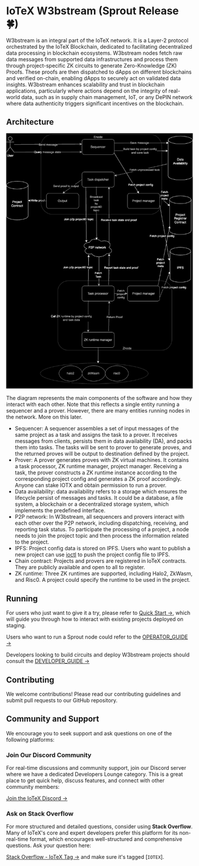 # IoTeX W3bstream (Sprout Release 🍀)

W3bstream is an integral part of the IoTeX network. It is a Layer-2 protocol orchestrated by the IoTeX Blockchain, dedicated to facilitating decentralized data processing in blockchain ecosystems. W3bstream nodes fetch raw data messages from supported data infrastructures and process them through project-specific ZK circuits to generate Zero-Knowledge (ZK) Proofs. These proofs are then dispatched to dApps on different blockchains and verified on-chain, enabling dApps to securely act on validated data insights. W3bstream enhances scalability and trust in blockchain applications, particularly where actions depend on the integrity of real-world data, such as in supply chain management, IoT, or any DePIN network where data authenticity triggers significant incentives on the blockchain.
## Architecture

<p align="center">
  <img src="./docs/architecture.drawio.png"/>
</p>

The diagram represents the main components of the software and how they interact with each other. Note that this reflects a single entity running a sequencer and a prover. However, there are many entities running nodes in the network. More on this later.

- Sequencer: A sequencer assembles a set of input messages of the same project as a task and assigns the task to a prover. It receives messages from clients, persists them in data availability (DA), and packs them into tasks. The tasks will be sent to prover to generate proves, and the returned proves will be output to destination defined by the project.
- Prover: A prover generates proves with ZK virtual machines. It contains a task processor, ZK runtime manager, project manager. Receiving a task, the prover constructs a ZK runtime instance according to the corresponding project config and generates a ZK proof accordingly. Anyone can stake IOTX and obtain permission to run a prover.
- Data availability: data availability refers to a storage which ensures the lifecycle persist of messages and tasks. It could be a database, a file system, a blockchain or a decentralized storage system, which implements the predefined interface.
- P2P network: In W3bstream, all sequencers and provers interact with each other over the P2P network, including dispatching, receiving, and reporting task status. To participate the processing of a project, a node needs to join the project topic and then process the information related to the project.
- IPFS: Project config data is stored on IPFS. Users who want to publish a new project can use [ioctl](https://docs.iotex.io/the-iotex-stack/reference/ioctl-cli-reference) to push the project config file to IPFS.
- Chain contract: Projects and provers are registered in IoTeX contracts. They are publicly available and open to all to register.
- ZK runtime: Three ZK runtimes are supported, including Halo2, ZkWasm, and Risc0. A project could specify the runtime to be used in the project.

## Running

For users who just want to give it a try, please refer to [Quick Start →](./QUICK_START.md), which will guide you through how to interact with existing projects deployed on staging.

Users who want to run a Sprout node could refer to the [OPERATOR_GUIDE →](./OPERATOR_GUIDE.md)

Developers looking to build circuits and deploy W3bstream projects should consult the [DEVELOPER_GUIDE →](./DEVELOPER_GUIDE.md)

## Contributing

We welcome contributions! Please read our contributing guidelines and submit pull requests to our GitHub repository.

## Community and Support

We encourage you to seek support and ask questions on one of the following platforms:

### Join Our Discord Community

For real-time discussions and community support, join our Discord server where we have a dedicated Developers Lounge category. This is a great place to get quick help, discuss features, and connect with other community members:

[Join the IoTeX Discord →](https://iotex.io/devdiscord)

### Ask on Stack Overflow

For more structured and detailed questions, consider using **Stack Overflow**. Many of IoTeX's core and expert developers prefer this platform for its non-real-time format, which encourages well-structured and comprehensive questions. Ask your question here:

[Stack Overflow - IoTeX Tag →](https://stackoverflow.com/questions/tagged/iotex) and make sure it's tagged [`IOTEX`].
